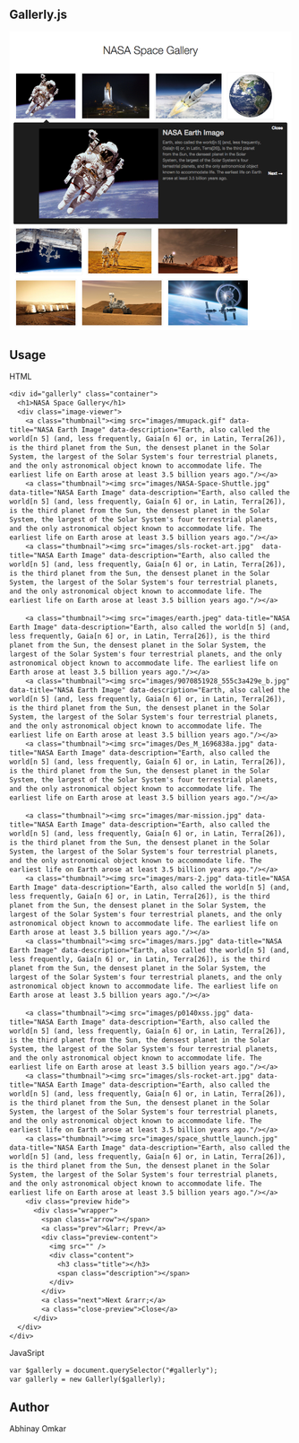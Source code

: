 Gallerly.js
-----------

![Screenshot](screenshot.png)

Usage
-----

HTML

    <div id="gallerly" class="container">
      <h1>NASA Space Gallery</h1>
      <div class="image-viewer">
        <a class="thumbnail"><img src="images/mmupack.gif" data-title="NASA Earth Image" data-description="Earth, also called the world[n 5] (and, less frequently, Gaia[n 6] or, in Latin, Terra[26]), is the third planet from the Sun, the densest planet in the Solar System, the largest of the Solar System's four terrestrial planets, and the only astronomical object known to accommodate life. The earliest life on Earth arose at least 3.5 billion years ago."/></a>
        <a class="thumbnail"><img src="images/NASA-Space-Shuttle.jpg" data-title="NASA Earth Image" data-description="Earth, also called the world[n 5] (and, less frequently, Gaia[n 6] or, in Latin, Terra[26]), is the third planet from the Sun, the densest planet in the Solar System, the largest of the Solar System's four terrestrial planets, and the only astronomical object known to accommodate life. The earliest life on Earth arose at least 3.5 billion years ago."/></a>
        <a class="thumbnail"><img src="images/sls-rocket-art.jpg"  data-title="NASA Earth Image" data-description="Earth, also called the world[n 5] (and, less frequently, Gaia[n 6] or, in Latin, Terra[26]), is the third planet from the Sun, the densest planet in the Solar System, the largest of the Solar System's four terrestrial planets, and the only astronomical object known to accommodate life. The earliest life on Earth arose at least 3.5 billion years ago."/></a>

        <a class="thumbnail"><img src="images/earth.jpeg" data-title="NASA Earth Image" data-description="Earth, also called the world[n 5] (and, less frequently, Gaia[n 6] or, in Latin, Terra[26]), is the third planet from the Sun, the densest planet in the Solar System, the largest of the Solar System's four terrestrial planets, and the only astronomical object known to accommodate life. The earliest life on Earth arose at least 3.5 billion years ago."/></a>
        <a class="thumbnail"><img src="images/9070851928_555c3a429e_b.jpg" data-title="NASA Earth Image" data-description="Earth, also called the world[n 5] (and, less frequently, Gaia[n 6] or, in Latin, Terra[26]), is the third planet from the Sun, the densest planet in the Solar System, the largest of the Solar System's four terrestrial planets, and the only astronomical object known to accommodate life. The earliest life on Earth arose at least 3.5 billion years ago."/></a>
        <a class="thumbnail"><img src="images/Des_M_1696838a.jpg" data-title="NASA Earth Image" data-description="Earth, also called the world[n 5] (and, less frequently, Gaia[n 6] or, in Latin, Terra[26]), is the third planet from the Sun, the densest planet in the Solar System, the largest of the Solar System's four terrestrial planets, and the only astronomical object known to accommodate life. The earliest life on Earth arose at least 3.5 billion years ago."/></a>

        <a class="thumbnail"><img src="images/mar-mission.jpg" data-title="NASA Earth Image" data-description="Earth, also called the world[n 5] (and, less frequently, Gaia[n 6] or, in Latin, Terra[26]), is the third planet from the Sun, the densest planet in the Solar System, the largest of the Solar System's four terrestrial planets, and the only astronomical object known to accommodate life. The earliest life on Earth arose at least 3.5 billion years ago."/></a>
        <a class="thumbnail"><img src="images/mars-2.jpg" data-title="NASA Earth Image" data-description="Earth, also called the world[n 5] (and, less frequently, Gaia[n 6] or, in Latin, Terra[26]), is the third planet from the Sun, the densest planet in the Solar System, the largest of the Solar System's four terrestrial planets, and the only astronomical object known to accommodate life. The earliest life on Earth arose at least 3.5 billion years ago."/></a>
        <a class="thumbnail"><img src="images/mars.jpg" data-title="NASA Earth Image" data-description="Earth, also called the world[n 5] (and, less frequently, Gaia[n 6] or, in Latin, Terra[26]), is the third planet from the Sun, the densest planet in the Solar System, the largest of the Solar System's four terrestrial planets, and the only astronomical object known to accommodate life. The earliest life on Earth arose at least 3.5 billion years ago."/></a>

        <a class="thumbnail"><img src="images/p0140xss.jpg" data-title="NASA Earth Image" data-description="Earth, also called the world[n 5] (and, less frequently, Gaia[n 6] or, in Latin, Terra[26]), is the third planet from the Sun, the densest planet in the Solar System, the largest of the Solar System's four terrestrial planets, and the only astronomical object known to accommodate life. The earliest life on Earth arose at least 3.5 billion years ago."/></a>
        <a class="thumbnail"><img src="images/sls-rocket-art.jpg" data-title="NASA Earth Image" data-description="Earth, also called the world[n 5] (and, less frequently, Gaia[n 6] or, in Latin, Terra[26]), is the third planet from the Sun, the densest planet in the Solar System, the largest of the Solar System's four terrestrial planets, and the only astronomical object known to accommodate life. The earliest life on Earth arose at least 3.5 billion years ago."/></a>
        <a class="thumbnail"><img src="images/space_shuttle_launch.jpg" data-title="NASA Earth Image" data-description="Earth, also called the world[n 5] (and, less frequently, Gaia[n 6] or, in Latin, Terra[26]), is the third planet from the Sun, the densest planet in the Solar System, the largest of the Solar System's four terrestrial planets, and the only astronomical object known to accommodate life. The earliest life on Earth arose at least 3.5 billion years ago."/></a>
        <div class="preview hide">
          <div class="wrapper">
            <span class="arrow"></span>
            <a class="prev">&larr; Prev</a>
            <div class="preview-content">
              <img src="" />
              <div class="content">
                <h3 class="title"></h3>
                <span class="description"></span>
              </div>
            </div>
            <a class="next">Next &rarr;</a>
            <a class="close-preview">Close</a>
          </div>
      </div>
    </div>


JavaSript

    var $gallerly = document.querySelector("#gallerly");
    var gallerly = new Gallerly($gallerly);


Author
------
Abhinay Omkar
